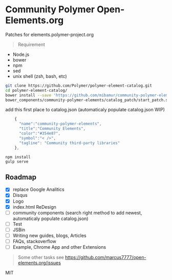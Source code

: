 # Community Polymer Open-Elements.org

Patches for elements.polymer-project.org

> Requirement
- Node.js
- bower 
- npm
- sed
- unix shell (zsh, bash, etc)

```sh
git clone https://github.com/Polymer/polymer-element-catalog.git
cd polymer-element-catalog/
bower install --save 'https://github.com/mibamur/community-polymer-elements.git#master'
bower_components/community-polymer-elements/catalog_patch/start_patch.sh
```

add this first place to catalog.json (automaticaly populate catalog.json WIP)
```js
    {
      "name":"community-polymer-elements",
      "title":"Community Elements",
      "color":"#354e87",
      "symbol":"< />",
      "tagline": "Community third-party libraries"
    },
```

```
npm install
gulp serve
```

## Roadmap

 - [x] replace Google Analitics
 - [x] Disqus
 - [x] Logo
 - [x] index.html ReDesign
 - [ ] community components (search right method to add newest, automaticaly populate catalog.json)
 - [ ] Test
 - [ ] JSBin
 - [ ] Writing new guides, blogs, Articles
 - [ ] FAQs, stackoverflow
 - [ ] Example, Chrome App and other Extensions

> Some other tasks see https://github.com/marcus7777/open-elements.org/issues

MIT
